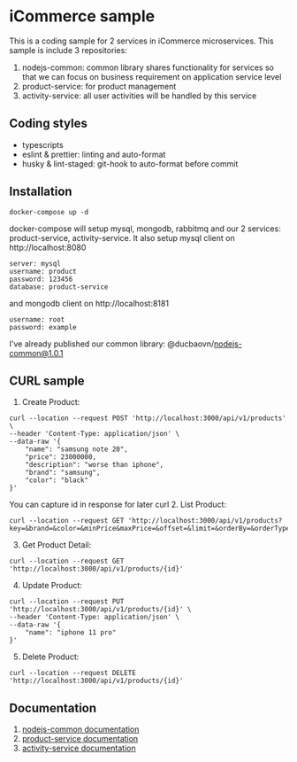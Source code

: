 # iCommerce sample
This is a coding sample for 2 services in iCommerce microservices. This sample is include 3 repositories:
1. nodejs-common: common library shares functionality for services so that we can focus on business requirement on application service level
2. product-service: for product management
3. activity-service: all user activities will be handled by this service
## Coding styles
- typescripts
- eslint & prettier: linting and auto-format
- husky & lint-staged: git-hook to auto-format before commit
## Installation
```
docker-compose up -d
```
docker-compose will setup mysql, mongodb, rabbitmq and our 2 services: product-service, activity-service.
It also setup mysql client on http://localhost:8080 
```
server: mysql
username: product
password: 123456
database: product-service
```
and mongodb client on http://localhost:8181
```
username: root
password: example
```
I've already published our common library: @ducbaovn/nodejs-common@1.0.1
## CURL sample
1. Create Product:
```
curl --location --request POST 'http://localhost:3000/api/v1/products' \
--header 'Content-Type: application/json' \
--data-raw '{
    "name": "samsung note 20",
    "price": 23000000,
    "description": "worse than iphone",
    "brand": "samsung",
    "color": "black"
}'
```
You can capture id in response for later curl
2. List Product:
```
curl --location --request GET 'http://localhost:3000/api/v1/products?key=&brand=&color=&minPrice&maxPrice=&offset=&limit=&orderBy=&orderType='
```
3. Get Product Detail:
```
curl --location --request GET 'http://localhost:3000/api/v1/products/{id}'
```
4. Update Product:
```
curl --location --request PUT 'http://localhost:3000/api/v1/products/{id}' \
--header 'Content-Type: application/json' \
--data-raw '{
    "name": "iphone 11 pro"
}'
```
5. Delete Product:
```
curl --location --request DELETE 'http://localhost:3000/api/v1/products/{id}'
```
## Documentation
1. [nodejs-common documentation](https://github.com/ducbaovn/vdc-test/blob/master/nodejs-common/README.md)
2. [product-service documentation](https://github.com/ducbaovn/vdc-test/blob/master/product-service/README.md)
3. [activity-service documentation](https://github.com/ducbaovn/vdc-test/blob/master/activity-service/README.md)